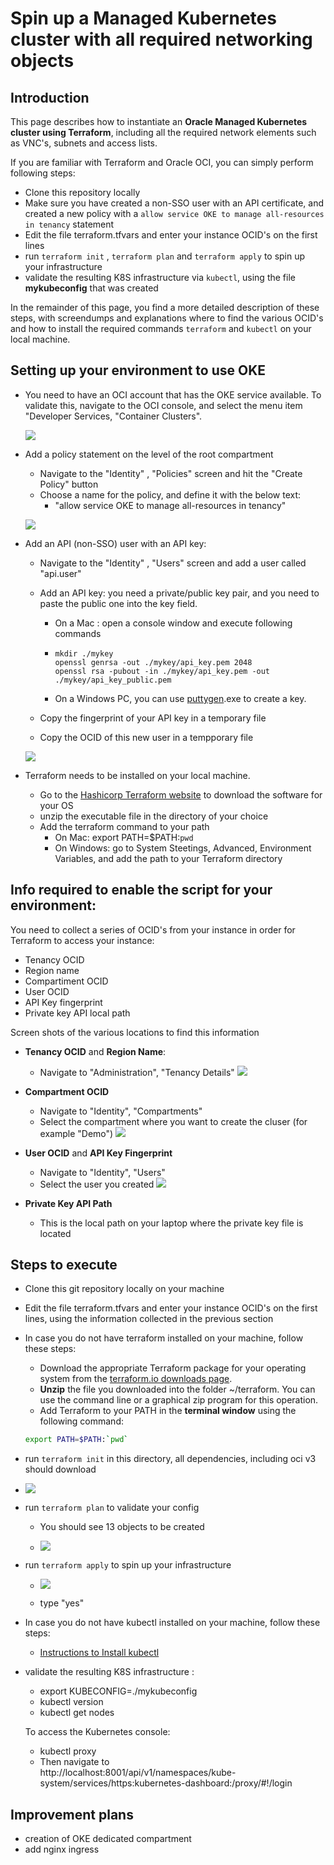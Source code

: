 # Spin up a Managed Kubernetes cluster with all required networking objects #

## Introduction

This page describes how to instantiate an **Oracle Managed Kubernetes cluster using Terraform**, including all the required network elements such as VNC's, subnets and access lists.

If you are familiar with Terraform and Oracle OCI, you can simply perform following steps:

- Clone this repository locally
- Make sure you have created a non-SSO user with an API certificate, and created a new policy with a  `allow service OKE to manage all-resources in tenancy` statement
- Edit the file terraform.tfvars and enter your instance OCID's on the first lines
- run ```terraform init``` , `terraform plan` and `terraform apply` to spin up your infrastructure
- validate the resulting K8S infrastructure via `kubectl`, using the file **mykubeconfig** that was created 



In the remainder of this page, you find a more detailed description of these steps, with screendumps and explanations where to find the various OCID's and how to install the required commands `terraform` and `kubectl` on your local machine.



## Setting up your environment to use OKE ##

- You need to have an OCI account that has the OKE service available.  To validate this, navigate to the OCI console, and select the menu item "Developer Services, "Container Clusters". 

  ![](../images/OkeConsole.png)

- Add a policy statement on the level of the root compartment
  - Navigate to the "Identity" , "Policies" screen and hit the "Create Policy" button
  - Choose a name for the policy, and define it with the below text:
    - "allow service OKE to manage all-resources in tenancy"

  ![](../images/OkePolicy.png)

- Add an API (non-SSO) user with an API key:
  - Navigate to the "Identity" , "Users" screen and add a user called "api.user"
  - Add an API key: you need a private/public key pair, and you need to paste the public one into the key field. 

    - On a Mac : open a console window and execute following commands

    - ```
      mkdir ./mykey
      openssl genrsa -out ./mykey/api_key.pem 2048
      openssl rsa -pubout -in ./mykey/api_key.pem -out ./mykey/api_key_public.pem
      ```

    - On a Windows PC, you can use [puttygen](https://www.ssh.com/ssh/putty/download).exe to create a key.
  - Copy the fingerprint of your API key in a temporary file
  - Copy the OCID of this new user in a tempporary file


  ![](../images/OkeUser.png)

- Terraform needs to be installed on your local machine.  
    - Go to the [Hashicorp Terraform website](https://www.terraform.io/downloads.html) to download the software for your OS
    - unzip the executable file in the directory of your choice
    - Add the terraform command to your path
        - On Mac: export PATH=$PATH:`pwd`
        - On Windows: go to System Steetings, Advanced, Environment Variables, and add the path to your Terraform directory 



## Info required to enable the script for your environment: ##

You need to collect a series of OCID's from your instance in order for Terraform to access your instance:
- Tenancy OCID
- Region name
- Compartiment OCID
- User OCID
- API Key fingerprint
- Private key API local path




Screen shots of the various locations to find this information

- **Tenancy OCID** and **Region Name**:
  - Navigate to "Administration", "Tenancy Details"
  ![](../images/OkeTenancy.png)
  
- **Compartment OCID**
  - Navigate to "Identity", "Compartments"
  - Select the compartment where you want to create the cluser (for example "Demo")
  ![](../images/OkeCompart.png)
  
- **User OCID** and **API Key Fingerprint**
  - Navigate to "Identity", "Users"
  - Select the user you created
  ![](../images/OkeUser.png)
  
- **Private Key API Path**
  - This is the local path on your laptop where the private key file is located



## Steps to execute ##

- Clone this git repository locally on your machine

- Edit the file terraform.tfvars and enter your instance OCID's on the first lines, using the information collected in the previous section

- In case you do not have terraform installed on your machine, follow these steps:

   - Download the appropriate Terraform package for your operating system from the [terraform.io downloads page](https://www.terraform.io/downloads.html).
   - **Unzip** the file you downloaded into the folder ~/terraform. You can use the command line or a graphical zip program for this operation. 
   - Add Terraform to your PATH in the **terminal window**  using the following command:

   ```bash
   export PATH=$PATH:`pwd`
   ```

- run `terraform init` in this directory, all dependencies, including oci v3 should download

- ![](../images/terra_init.png)

- run `terraform plan` to validate your config

   - You should see 13 objects to be created

   - ![](../images/terra_plan.png)

- run `terraform apply` to spin up your infrastructure

   - ![](../images/terra_plan.png)

   - type "yes"

- In case you do not have kubectl installed on your machine, follow these steps:

   - [Instructions to Install kubectl](kubectl_install.md)

- validate the resulting K8S infrastructure :

   - export KUBECONFIG=./mykubeconfig
   - kubectl version
   - kubectl get nodes

   To access the Kubernetes console:
   - kubectl proxy
   - Then navigate to   
   http://localhost:8001/api/v1/namespaces/kube-system/services/https:kubernetes-dashboard:/proxy/#!/login


## Improvement plans ##
- creation of OKE dedicated compartment
- add nginx ingress 

